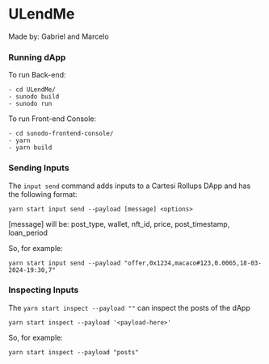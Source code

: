 # ULendMe

Made by: Gabriel and Marcelo


### Running dApp

To run Back-end:

```shell
- cd ULendMe/
- sunodo build
- sunodo run
```

To run Front-end Console:

```shell
- cd sunodo-frontend-console/
- yarn
- yarn build
```

### Sending Inputs

The `input send` command adds inputs to a Cartesi Rollups DApp and has the following format:

```shell
yarn start input send --payload [message] <options>
```

[message] will be: post_type, wallet, nft_id, price, post_timestamp, loan_period

So, for example:
```shell
yarn start input send --payload "offer,0x1234,macaco#123,0.0065,18-03-2024-19:30,7"
```


### Inspecting Inputs

The `yarn start inspect --payload ""` can inspect the posts of the dApp

```shell
yarn start inspect --payload '<payload-here>'
```

So, for example:
```shell
yarn start inspect --payload "posts"
```
